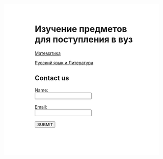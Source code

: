 <html>

<head>
  
<meta charset="utf-8">
  
<title>Русский язык</title>
<style>
  body{
  background-image: url("https://c7.alamy.com/comp/M4RGKF/the-background-in-many-compositions-gives-the-whole-project-a-climate-M4RGKF.jpg")
  }
 .backg{
  background-color: white;
  padding: 25px 50px 75px 100px;
  } 
</style>

</head>


<body>
  <div class="backg">
<h1>Изучение предметов для поступления в вуз</h1>

<a href="http://mftna.github.io/math.html">Математика</a>

<p><a href="http://mftna.github.io/russian.html">Русский язык и Литература</a></p>
<h2>Contact us</h2>
<form>
  Name:<br>
  <input type="text"><br><br>
  Email:<br>
  <input type="text"><br><br>
  <button>SUBMIT</button>
  
  
</form>
</div>
</body>

</html>

